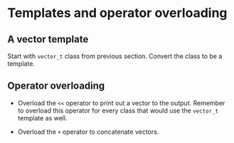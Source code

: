 # Templates and operator overloading

## A vector template

Start with `vector_t` class from previous section. Convert the class to
be a template.

## Operator overloading

- Overload the `<<` operator to print out a vector to the output.
  Remember to overload this operator for every class that would use the
  `vector_t` template as well.

- Overload the `+` operator to concatenate vectors.


